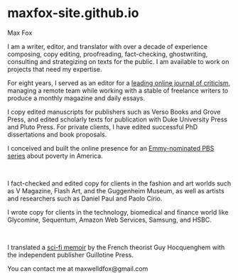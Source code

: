 # maxfox-site.github.io
Max Fox
<p>I am a writer, editor, and translator with over a decade of experience composing, copy editing, proofreading, fact-checking, ghostwriting, consulting and strategizing on texts for the public. I am available to work on projects that need my expertise.</p>

<p>For eight years, I served as an editor for a <a href=“thenewinquiry.com”>leading online journal of criticism</a>, managing a remote team while working with a stable of freelance writers to produce a monthly magazine and daily essays.</p>

<p>I copy edited manuscripts for publishers such as Verso Books and Grove Press, and edited scholarly texts for publication with Duke University Press and Pluto Press. For private clients, I have edited successful PhD dissertations and book proposals.</p>

<p>I conceived and built the online presence for an <a href=“https://www.pbs.org/wnet/chasing-the-dream”>Emmy-nominated PBS series</a> about poverty in America.</p> 
<p>I fact-checked and edited copy for clients in the fashion and art worlds such as V Magazine, Flash Art, and the Guggenheim Museum, as well as artists and researchers such as Daniel Paul and Paolo Cirio.</p>
<p>I wrote copy for clients in the technology, biomedical and finance world like Glycomine, Sequentum, Amazon Web Services, Samsung, and HSBC.</p> 

<p>I translated a <a href=“https://www.guillotinepublishing.org/shop/guillotine-series-15-the-amphitheater-of-the-dead-guy-hocquenghem-translated-by-max-fox”>sci-fi memoir</a> by the French theorist Guy Hocquenghem with the independent publisher Guillotine Press.</p>

<p>You can contact me at maxwelldfox@gmail.com</p>
</body>
</html>
